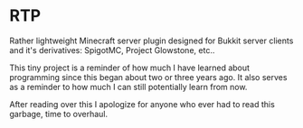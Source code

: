 # RTP

Rather lightweight Minecraft server plugin designed for Bukkit server clients
and it's derivatives: SpigotMC, Project Glowstone, etc.. 

This tiny project is a reminder of how much I have learned about
programming since this began about two or three years ago. It
also serves as a reminder to how much I can still potentially learn from now.


After reading over this I apologize for anyone who ever had to read this garbage, time to overhaul.